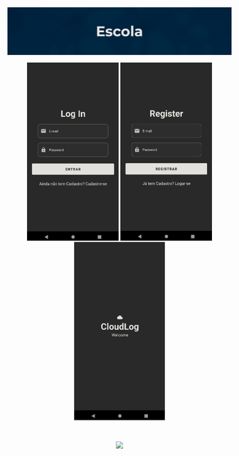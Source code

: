 <img src="images/banner.jpg" alt="Banner">

<p align="center">
  <img src="images/loginScreen.png" height="400" width="auto" alt="Log In Screen">

  <img src="images/registerScreen.png" height="400" width="auto" alt="Register Screen">

  <img src="images/mainScreen.png" height="400" width="auto" alt="Main Screen">  
</p>

<br>

<p align="center">
  <a href="https://www.linkedin.com/in/udanillu" alt="Linkedin">
    <img src="https://img.shields.io/badge/-Linkedin-00243c?style=for-the-badge&logo=Linkedin&logoColor=FFFFFF&link=https://www.linkedin.com/in/udanillu/"/>
  </a>
</p>
